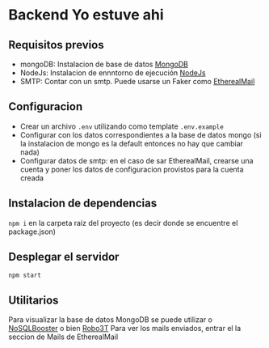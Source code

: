 # Backend Yo estuve ahi

## Requisitos previos
- mongoDB: Instalacion de base de datos [MongoDB](https://docs.mongodb.com/manual/administration/install-community/) 
- NodeJs: Instalacion de ennntorno de ejecución [NodeJs](https://nodejs.org/es/)
- SMTP: Contar con un smtp. Puede usarse un Faker como [EtherealMail](https://ethereal.email/)
## Configuracion
- Crear un archivo `.env` utilizando como template `.env.example`
- Configurar con los datos correspondientes a la base de datos mongo (si la instalacion de mongo es la default entonces no hay que cambiar nada)
- Configurar datos de smtp: en el caso de sar EtherealMail, crearse una cuenta y poner los datos de configuracion provistos para la cuenta creada
## Instalacion de dependencias
`npm i` en la carpeta raiz del proyecto (es decir donde se encuentre el package.json)
## Desplegar el servidor
`npm start`


## Utilitarios

Para visualizar la base de datos MongoDB se puede utilizar o [NoSQLBooster](https://nosqlbooster.com/) o bien [Robo3T](https://robomongo.org/)
Para ver los mails enviados, entrar el la seccion de Mails de EtherealMail